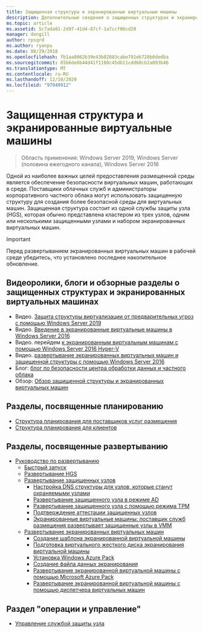 ```yaml
---
title: Защищенная структура и экранированные виртуальные машины
description: Дополнительные сведения о защищенных структурах и экранированных виртуальных машинах
ms.topic: article
ms.assetid: 5c7ada81-2d97-41d4-87cf-1a7ccf06cd20
manager: dongill
author: rpsqrd
ms.author: ryanpu
ms.date: 08/29/2018
ms.openlocfilehash: fb1aa8062b39e43b82083cabe791eb728b0dedba
ms.sourcegitcommit: 65b6de6b44d41f1180c45db11cdd60cb2a093b46
ms.translationtype: MT
ms.contentlocale: ru-RU
ms.lasthandoff: 12/10/2020
ms.locfileid: "97049912"
---
```

# <a name="guarded-fabric-and-shielded-vms"></a>Защищенная структура и экранированные виртуальные машины

>Область применения: Windows Server 2019, Windows Server (половина ежегодного канала), Windows Server 2016

Одной из наиболее важных целей предоставления размещенной среды является обеспечение безопасности виртуальных машин, работающих в среде. Поставщики облачных служб и администраторы корпоративного частного облака могут использовать защищенную структуру для создания более безопасной среды для виртуальных машин. Защищенная структура состоит из одной службы защиты узла (HGS), которая обычно представлена кластером из трех узлов, одним или несколькими защищенными узлами и набором экранированных виртуальных машин.

> [!IMPORTANT]
> Перед развертыванием экранированных виртуальных машин в рабочей среде убедитесь, что установлено последнее накопительное обновление.

## <a name="videos-blog-and-overview-topic-about-guarded-fabrics-and-shielded-vms"></a>Видеоролики, блоги и обзорные разделы о защищенных структурах и экранированных виртуальных машинах

- Видео. [Защита структуры виртуализации от предварительных угроз с помощью Windows Server 2019](https://myignite.techcommunity.microsoft.com/sessions/64690)
- Видео. [Введение в экранированные виртуальные машины в Windows Server 2016](https://channel9.msdn.com/Shows/Mechanics/Introduction-to-Shielded-Virtual-Machines-in-Windows-Server-2016)
- Видео. перейдем [к экранированным виртуальным машинам с помощью Windows Server 2016 Hyper-V](https://channel9.msdn.com/events/Ignite/2016/BRK3124)
- Видео. [развертывание экранированных виртуальных машин и защищенной структуры с помощью Windows Server 2016](https://mva.microsoft.com/training-courses/deploying-shielded-vms-and-a-guarded-fabric-with-windows-server-2016-17131?l=WFLef7vUD_4604300474)
- Блог: [блог по безопасности центра обработки данных и частного облака](/archive/blogs/datacentersecurity/)
- Обзор: [Обзор защищенной структуры и экранированных виртуальных машин](Guarded-Fabric-and-Shielded-VMs.md)

## <a name="planning-topics"></a>Разделы, посвященные планированию

- [Структура планирования для поставщиков услуг размещения](guarded-fabric-planning-for-hosters.md)
- [Структура планирования для клиентов](guarded-fabric-shielded-vm-planning-for-tenants.md)

## <a name="deployment-topics"></a>Разделы, посвященные развертыванию

- [Руководство по развертыванию](guarded-fabric-deploying-hgs-overview.md)
    - [Быстрый запуск](guarded-fabric-deployment-overview.md)
    - [Развертывание HGS](guarded-fabric-setting-up-the-host-guardian-service-hgs.md)
    - [Развертывание защищенных узлов](guarded-fabric-configure-hgs-with-authorized-hyper-v-hosts.md)
        - [Настройка DNS структуры для узлов, которые станут охраняемыми узлами](guarded-fabric-configuring-fabric-dns.md)
        - [Развертывание защищенного узла в режиме AD](guarded-fabric-admin-trusted-attestation-creating-a-security-group.md)
        - [Развертывание защищенного узла с помощью режима TPM](guarded-fabric-tpm-trusted-attestation-capturing-hardware.md)
        - [Подтверждение аттестации защищенных узлов](guarded-fabric-confirm-hosts-can-attest-successfully.md)
        - [Экранированные виртуальные машины: поставщик служб размещения развертывает защищенные узлы в VMM](/system-center/vmm/guarded-deploy-host)
    - [Развертывание экранированных виртуальных машин](guarded-fabric-configuration-scenarios-for-shielded-vms-overview.md)
        - [Создание шаблона экранированной виртуальной машины](guarded-fabric-create-a-shielded-vm-template.md)
        - [Подготовка виртуального жесткого диска экранирования виртуальной машины](guarded-fabric-vm-shielding-helper-vhd.md)
        - [Установка Windows Azure Pack](guarded-fabric-hoster-sets-up-windows-azure-pack.md)
        - [Создание файла данных экранирования](guarded-fabric-tenant-creates-shielding-data.md)
        - [Развертывание экранированной виртуальной машины с помощью Microsoft Azure Pack](guarded-fabric-shielded-vm-windows-azure-pack.md)
        - [Развертывание экранированной виртуальной машины с помощью диспетчера виртуальных машин](guarded-fabric-tenant-deploys-shielded-vm-using-vmm.md)

## <a name="operations-and-management-topic"></a>Раздел "операции и управление"

- [Управление службой защиты узла](guarded-fabric-manage-hgs.md)
